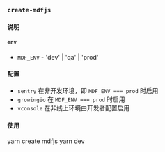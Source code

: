 ### `create-mdfjs`

#### 说明

#### `env`

- `MDF_ENV` - 'dev' | 'qa' | 'prod'

#### 配置

- `sentry` 在非开发环境，即 `MDF_ENV === prod` 时启用
- `growingio` 在 `MDF_ENV === prod` 时启用
- `vconsole` 在非线上环境由开发者配置启用

#### 使用
yarn create mdfjs
yarn dev